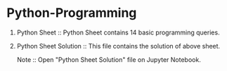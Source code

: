 # Python-Programming

1. Python Sheet :: Python Sheet contains 14 basic programming queries.

2. Python Sheet Solution :: This file contains the solution of above sheet.

   Note :: Open "Python Sheet Solution"  file on Jupyter Notebook.
